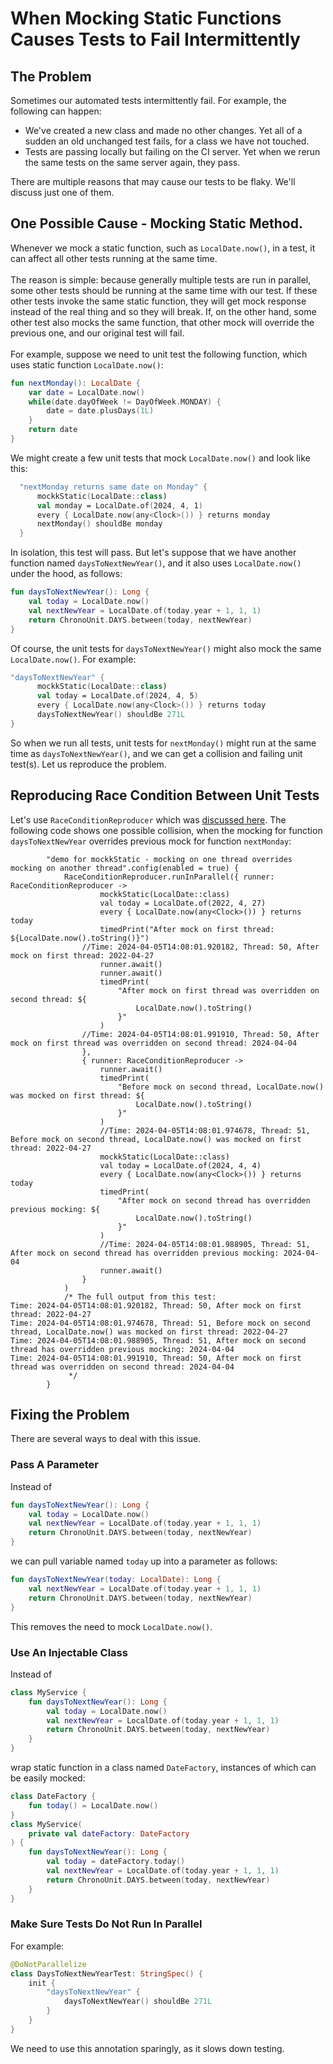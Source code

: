 # When Mocking Static Functions Causes Tests to Fail Intermittently

## The Problem

Sometimes our automated tests intermittently fail. For example, the following can happen:
* We've created a new class and made no other changes. Yet all of a sudden an old unchanged test fails, for a class we have not touched.
* Tests are passing locally but failing on the CI server. Yet when we rerun the same tests on the same server again, they pass.

There are multiple reasons that may cause our tests to be flaky. We'll discuss just one of them.

## One Possible Cause - Mocking Static Method.

Whenever we mock a static function, such as `LocalDate.now()`, in a test, it can affect all other tests running at the same time. 
<br />
<br />
The reason is simple: because generally multiple tests are run in parallel, some other tests should be running at the same time with our test. If these other tests invoke the same static function, they will get mock response instead of the real thing and so they will break. If, on the other hand, some other test also mocks the same function, that other mock will override the previous one, and our original test will fail.
<br />
<br />
For example, suppose we need to unit test the following function, which uses static function `LocalDate.now()`:

```kotlin
fun nextMonday(): LocalDate {
    var date = LocalDate.now()
    while(date.dayOfWeek != DayOfWeek.MONDAY) { 
        date = date.plusDays(1L)
    }
    return date
}
```
We might create a few unit tests that mock `LocalDate.now()` and look like this:
```kotlin
  "nextMonday returns same date on Monday" {
      mockkStatic(LocalDate::class)
      val monday = LocalDate.of(2024, 4, 1)
      every { LocalDate.now(any<Clock>()) } returns monday
      nextMonday() shouldBe monday
  }
```
In isolation, this test will pass. But let's suppose that we have another function named `daysToNextNewYear()`, and it also uses `LocalDate.now()` under the hood, as follows:

```kotlin
fun daysToNextNewYear(): Long {
    val today = LocalDate.now()
    val nextNewYear = LocalDate.of(today.year + 1, 1, 1)
    return ChronoUnit.DAYS.between(today, nextNewYear)
}
```
Of course, the unit tests for `daysToNextNewYear()` might also mock the same `LocalDate.now()`. For example:
```kotlin
"daysToNextNewYear" {
      mockkStatic(LocalDate::class)
      val today = LocalDate.of(2024, 4, 5)
      every { LocalDate.now(any<Clock>()) } returns today
      daysToNextNewYear() shouldBe 271L
}
```

So when we run all tests, unit tests for `nextMonday()` might run at the same time as `daysToNextNewYear()`, and we can get a collision and failing unit test(s). Let us reproduce the problem.

## Reproducing Race Condition Between Unit Tests

Let's use `RaceConditionReproducer` which was [discussed here](https://github.com/AlexCue987/talking-the-talk/blob/main/konkurrensy/reproduce-race-conditions/RACE-CONDITIONS-REPRODUCER.md). The following code shows one possible collision, when the mocking for function `daysToNextNewYear` overrides previous mock for function `nextMonday`:

```koltin
        "demo for mockkStatic - mocking on one thread overrides mocking on another thread".config(enabled = true) {
            RaceConditionReproducer.runInParallel({ runner: RaceConditionReproducer ->
                    mockkStatic(LocalDate::class)
                    val today = LocalDate.of(2022, 4, 27)
                    every { LocalDate.now(any<Clock>()) } returns today
                    timedPrint("After mock on first thread: ${LocalDate.now().toString()}")
                //Time: 2024-04-05T14:08:01.920182, Thread: 50, After mock on first thread: 2022-04-27
                    runner.await()
                    runner.await()
                    timedPrint(
                        "After mock on first thread was overridden on second thread: ${
                            LocalDate.now().toString()
                        }"
                    )
                //Time: 2024-04-05T14:08:01.991910, Thread: 50, After mock on first thread was overridden on second thread: 2024-04-04
                },
                { runner: RaceConditionReproducer ->
                    runner.await()
                    timedPrint(
                        "Before mock on second thread, LocalDate.now() was mocked on first thread: ${
                            LocalDate.now().toString()
                        }"
                    )
                    //Time: 2024-04-05T14:08:01.974678, Thread: 51, Before mock on second thread, LocalDate.now() was mocked on first thread: 2022-04-27
                    mockkStatic(LocalDate::class)
                    val today = LocalDate.of(2024, 4, 4)
                    every { LocalDate.now(any<Clock>()) } returns today
                    timedPrint(
                        "After mock on second thread has overridden previous mocking: ${
                            LocalDate.now().toString()
                        }"
                    )
                    //Time: 2024-04-05T14:08:01.988905, Thread: 51, After mock on second thread has overridden previous mocking: 2024-04-04
                    runner.await()
                }
            )
            /* The full output from this test:
Time: 2024-04-05T14:08:01.920182, Thread: 50, After mock on first thread: 2022-04-27
Time: 2024-04-05T14:08:01.974678, Thread: 51, Before mock on second thread, LocalDate.now() was mocked on first thread: 2022-04-27
Time: 2024-04-05T14:08:01.988905, Thread: 51, After mock on second thread has overridden previous mocking: 2024-04-04
Time: 2024-04-05T14:08:01.991910, Thread: 50, After mock on first thread was overridden on second thread: 2024-04-04
             */
        }

```

## Fixing the Problem

There are several ways to deal with this issue.

### Pass A Parameter

Instead of 

```kotlin
fun daysToNextNewYear(): Long {
    val today = LocalDate.now()
    val nextNewYear = LocalDate.of(today.year + 1, 1, 1)
    return ChronoUnit.DAYS.between(today, nextNewYear)
}
```
we can pull variable named `today` up into a parameter as follows:

```kotlin
fun daysToNextNewYear(today: LocalDate): Long {
    val nextNewYear = LocalDate.of(today.year + 1, 1, 1)
    return ChronoUnit.DAYS.between(today, nextNewYear)
}
```
This removes the need to mock `LocalDate.now()`.

### Use An Injectable Class

Instead of
```kotlin
class MyService {
    fun daysToNextNewYear(): Long {
        val today = LocalDate.now()
        val nextNewYear = LocalDate.of(today.year + 1, 1, 1)
        return ChronoUnit.DAYS.between(today, nextNewYear)
    }
}
```

wrap static function in a class named `DateFactory`, instances of which can be easily mocked:

```kotlin
class DateFactory {
    fun today() = LocalDate.now()
}
class MyService(
    private val dateFactory: DateFactory
) {
    fun daysToNextNewYear(): Long {
        val today = dateFactory.today()
        val nextNewYear = LocalDate.of(today.year + 1, 1, 1)
        return ChronoUnit.DAYS.between(today, nextNewYear)
    }
}
```

### Make Sure Tests Do Not Run In Parallel

For example:
```kotlin
@DoNotParallelize
class DaysToNextNewYearTest: StringSpec() {
    init {
        "daysToNextNewYear" {
            daysToNextNewYear() shouldBe 271L
        }
    }
}
```
We need to use this annotation sparingly, as it slows down testing.


